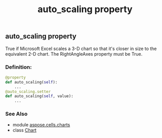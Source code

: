 ﻿---
title: auto_scaling property
second_title: Aspose.Cells for Python via .NET API References
description: 
type: docs
weight: 160
url: /aspose.cells.charts/chart/auto_scaling/
is_root: false
---

## auto_scaling property


True if Microsoft Excel scales a 3-D chart so that it's closer in size to the equivalent 2-D chart. 
The RightAngleAxes property must be True.
### Definition:
```python
@property
def auto_scaling(self):
    ...
@auto_scaling.setter
def auto_scaling(self, value):
    ...
```

### See Also
* module [aspose.cells.charts](../../)
* class [Chart](/cells/python-net/aspose.cells.charts/chart)
